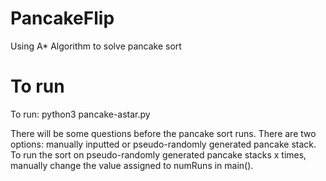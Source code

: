 # PancakeFlip
Using A* Algorithm to solve pancake sort

# To run
To run: python3 pancake-astar.py </br>


There will be some questions before the pancake sort runs. There are two options: manually inputted or pseudo-randomly generated pancake stack. To run the sort on pseudo-randomly generated pancake stacks x times, manually change the value assigned to numRuns in main().
